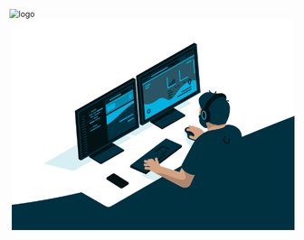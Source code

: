 ![logo](IMG-2443.JPG "oceanview panorama")
<img align="right" alt="programmer" src="code.gif" width="500" height="auto" />
